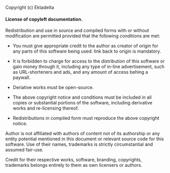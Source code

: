 Copyright (c) Ektadelta

#### License of copyleft documentation.

Redistribution and use in source and compiled forms with or without modification are permitted provided that the following conditions are met: 

- You must give appropriate credit to the author as creator of origin for any parts of this software being used: link back to origin is mandatory.

- It is forbidden to charge for access to the distribution of this software or gain money through it, including any type of in-line advertisement, such as URL-shorteners and ads, and any amount of access behing a paywall.

- Deriative works must be open-source.

- The above copyright notice and conditions must be included in all copies or substantial portions of the software, including derivative works and re-licensing thereof.

- Redistributions in compiled form must reproduce the above copyright notice. 

Author is not affiliated with authors of content not of its authorship or any entity potential mentioned in this document or relevant source code for this software. Use of their names, trademarks is strictly circumstantial and assumed fair-use.

Credit for their respective works, software, branding, copyrights, trademarks belongs entirely to them as own licensers or authors.
